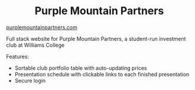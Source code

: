 <div align="center">

# Purple Mountain Partners
</div>
  
[purplemountainpartners.com](purplemountainpartners.com)

Full stack website for Purple Mountain Partners, a student-run investment club at Williams College

Features: 
* Sortable club portfolio table with auto-updating prices
* Presentation schedule with clickable links to each finished presentation
* Secure login
